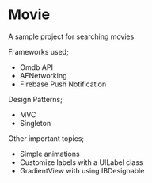 # Movie
A sample project for searching movies

Frameworks used;

- Omdb API
- AFNetworking
- Firebase Push Notification

Design Patterns;
- MVC
- Singleton

Other important topics;

- Simple animations
- Customize labels with a UILabel class
- GradientView with using IBDesignable
